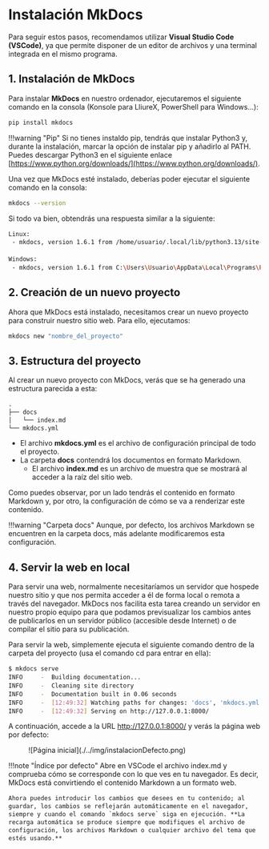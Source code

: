 # Instalación MkDocs

Para seguir estos pasos, recomendamos utilizar **Visual Studio Code (VSCode)**, ya que permite disponer de un editor de archivos y una terminal integrada en el mismo programa.

## 1. Instalación de MkDocs

Para instalar **MkDocs** en nuestro ordenador, ejecutaremos el siguiente comando en la consola (Konsole para LliureX, PowerShell para Windows...):

```sh title="Bash" linenums="1"
pip install mkdocs
```

!!!warning "Pip"
    Si no tienes instaldo pip, tendrás que instalar Python3 y, durante la instalación, marcar la opción de instalar pip y añadirlo al PATH. Puedes descargar Python3 en el siguiente enlace [https://www.python.org/downloads/](https://www.python.org/downloads/).

Una vez que MkDocs esté instalado, deberías poder ejecutar el siguiente comando en la consola:

```sh title="Bash" linenums="1"
mkdocs --version
```

Si todo va bien, obtendrás una respuesta similar a la siguiente:

```sh title="Bash" linenums="1"
Linux:
 - mkdocs, version 1.6.1 from /home/usuario/.local/lib/python3.13/site-packages/mkdocs (Python 3.13)

Windows:
 - mkdocs, version 1.6.1 from C:\Users\Usuario\AppData\Local\Programs\Python\Python313\Lib\site-packages\mkdocs (Python 3.13)
```

## 2. Creación de un nuevo proyecto

Ahora que MkDocs está instalado, necesitamos crear un nuevo proyecto para construir nuestro sitio web. Para ello, ejecutamos:

```sh title="Bash" linenums="1"
mkdocs new "nombre_del_proyecto"
```

## 3. Estructura del proyecto

Al crear un nuevo proyecto con MkDocs, verás que se ha generado una estructura parecida a esta:

```title="Text only"
.
├── docs
│   └── index.md
└── mkdocs.yml
```

- El archivo **mkdocs.yml** es el archivo de configuración principal de todo el proyecto.
- La carpeta **docs** contendrá los documentos en formato Markdown.
    - El archivo **index.md** es un archivo de muestra que se mostrará al acceder a la raíz del sitio web.

Como puedes observar, por un lado tendrás el contenido en formato Markdown y, por otro, la configuración de cómo se va a renderizar este contenido.

!!!warning "Carpeta docs"
    Aunque, por defecto, los archivos Markdown se encuentren en la carpeta docs, más adelante modificaremos esta configuración.

## 4. Servir la web en local

Para servir una web, normalmente necesitaríamos un servidor que hospede nuestro sitio y que nos permita acceder a él de forma local o remota a través del navegador. MkDocs nos facilita esta tarea creando un servidor en nuestro propio equipo para que podamos previsualizar los cambios antes de publicarlos en un servidor público (accesible desde Internet) o de compilar el sitio para su publicación.

Para servir la web, simplemente ejecuta el siguiente comando dentro de la carpeta del proyecto (usa el comando cd para entrar en ella):

```sh title="Bash" linenums="1"
$ mkdocs serve
INFO     -  Building documentation...
INFO     -  Cleaning site directory
INFO     -  Documentation built in 0.06 seconds
INFO     -  [12:49:32] Watching paths for changes: 'docs', 'mkdocs.yml'
INFO     -  [12:49:32] Serving on http://127.0.0.1:8000/
```

A continuación, accede a la URL http://127.0.0.1:8000/ y verás la página web por defecto:

<figure markdown="span">
  ![Página inicial](./../img/instalacionDefecto.png)
</figure>

!!!note "Índice por defecto"
    Abre en VSCode el archivo index.md y comprueba cómo se corresponde con lo que ves en tu navegador. Es decir, MkDocs está convirtiendo el contenido Markdown a un formato web.

    Ahora puedes introducir los cambios que desees en tu contenido; al guardar, los cambios se reflejarán automáticamente en el navegador, siempre y cuando el comando `mkdocs serve` siga en ejecución. **La recarga automática se produce siempre que modifiques el archivo de configuración, los archivos Markdown o cualquier archivo del tema que estés usando.**
